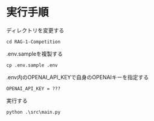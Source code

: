 # 実行手順
ディレクトリを変更する
```
cd RAG-1-Competition
```
.env.sampleを複製する
```
cp .env.sample .env
```
.env内のOPENAI_API_KEYで自身のOPENAIキーを指定する
```
OPENAI_API_KEY = ???
```
実行する
```
python .\src\main.py
```
